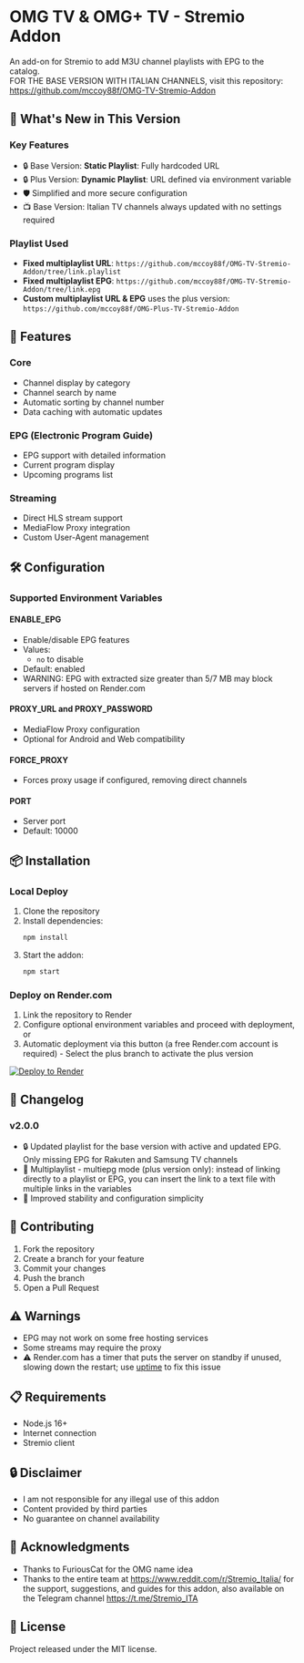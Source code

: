 # OMG TV & OMG+ TV - Stremio Addon

An add-on for Stremio to add M3U channel playlists with EPG to the catalog.  
FOR THE BASE VERSION WITH ITALIAN CHANNELS, visit this repository: https://github.com/mccoy88f/OMG-TV-Stremio-Addon

## 🚀 What's New in This Version

### Key Features
- 🔒 Base Version: **Static Playlist**: Fully hardcoded URL  
- 🔒 Plus Version: **Dynamic Playlist**: URL defined via environment variable  
- 🛡️ Simplified and more secure configuration  
- 📺 Base Version: Italian TV channels always updated with no settings required  

### Playlist Used  
- **Fixed multiplaylist URL**: `https://github.com/mccoy88f/OMG-TV-Stremio-Addon/tree/link.playlist`  
- **Fixed multiplaylist EPG**: `https://github.com/mccoy88f/OMG-TV-Stremio-Addon/tree/link.epg`  
- **Custom multiplaylist URL & EPG** uses the plus version: `https://github.com/mccoy88f/OMG-Plus-TV-Stremio-Addon`  

## 🌟 Features  

### Core  
- Channel display by category  
- Channel search by name  
- Automatic sorting by channel number  
- Data caching with automatic updates  

### EPG (Electronic Program Guide)  
- EPG support with detailed information  
- Current program display  
- Upcoming programs list  

### Streaming  
- Direct HLS stream support  
- MediaFlow Proxy integration  
- Custom User-Agent management  

## 🛠️ Configuration  

### Supported Environment Variables  

#### ENABLE_EPG  
- Enable/disable EPG features  
- Values:  
  - `no` to disable  
- Default: enabled  
- WARNING: EPG with extracted size greater than 5/7 MB may block servers if hosted on Render.com  

#### PROXY_URL and PROXY_PASSWORD  
- MediaFlow Proxy configuration  
- Optional for Android and Web compatibility  

#### FORCE_PROXY  
- Forces proxy usage if configured, removing direct channels  

#### PORT  
- Server port  
- Default: 10000  

## 📦 Installation  

### Local Deploy  
1. Clone the repository  
2. Install dependencies:  
   ```bash  
   npm install  
   ```  
3. Start the addon:  
   ```bash  
   npm start  
   ```  

### Deploy on Render.com  
1. Link the repository to Render  
2. Configure optional environment variables and proceed with deployment, or  
3. Automatic deployment via this button (a free Render.com account is required) - Select the plus branch to activate the plus version  

[![Deploy to Render](https://render.com/images/deploy-to-render-button.svg)](https://render.com/deploy?repo=https://github.com/mccoy88f/OMG-Plus-TV-Stremio-Addon)  

## 🔄 Changelog  

### v2.0.0  
- 🔒 Updated playlist for the base version with active and updated EPG. Only missing EPG for Rakuten and Samsung TV channels  
- 📃 Multiplaylist - multiepg mode (plus version only): instead of linking directly to a playlist or EPG, you can insert the link to a text file with multiple links in the variables  
- 🚀 Improved stability and configuration simplicity  

## 🤝 Contributing  
1. Fork the repository  
2. Create a branch for your feature  
3. Commit your changes  
4. Push the branch  
5. Open a Pull Request  

## ⚠️ Warnings  
- EPG may not work on some free hosting services  
- Some streams may require the proxy  
- ⚠️ Render.com has a timer that puts the server on standby if unused, slowing down the restart; use [uptime](https://uptimerobot.com/) to fix this issue  

## 📋 Requirements  
- Node.js 16+  
- Internet connection  
- Stremio client  

## 🔒 Disclaimer  
- I am not responsible for any illegal use of this addon  
- Content provided by third parties  
- No guarantee on channel availability  

## 👏 Acknowledgments  
- Thanks to FuriousCat for the OMG name idea  
- Thanks to the entire team at https://www.reddit.com/r/Stremio_Italia/ for the support, suggestions, and guides for this addon, also available on the Telegram channel https://t.me/Stremio_ITA  

## 📜 License  
Project released under the MIT license.
